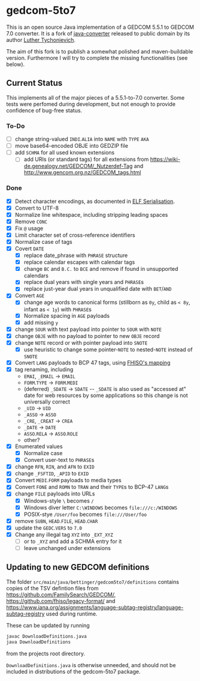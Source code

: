 # gedcom-5to7
This is an open source Java implementation of a GEDCOM 5.5.1 to GEDCOM 7.0 converter. It is a fork of [java-converter](https://github.com/gedcom7code/java-converter) released to public domain by its author [Luther Tychonievich](https://github.com/tychonievich).

The aim of this fork is to publish a somewhat polished and maven-buildable version. Furthermore I will try to complete the missing functionalities (see below).

## Current Status
This implements all of the major pieces of a 5.5.1-to-7.0 converter. Some tests were perfomed during development, but not enough to provide confidence of bug-free status.

### To-Do
- [ ] change string-valued `INDI`.`ALIA` into `NAME` with `TYPE` `AKA`
- [ ] move base64-encoded OBJE into GEDZIP file
- [ ] add `SCHMA` for all used known extensions
    - [ ] add URIs (or standard tags) for all extensions from <https://wiki-de.genealogy.net/GEDCOM/_Nutzerdef-Tag> and <http://www.gencom.org.nz/GEDCOM_tags.html>

### Done
- [x] Detect character encodings, as documented in [ELF Serialisation](https://fhiso.org/TR/elf-serialisation).
- [x] Convert to UTF-8
- [x] Normalize line whitespace, including stripping leading spaces
- [x] Remove `CONC`
- [x] Fix `@` usage
- [x] Limit character set of cross-reference identifiers
- [x] Normalize case of tags
- [x] Covert `DATE`
    - [x] replace date_phrase with `PHRASE` structure
    - [x] replace calendar escapes with calendar tags
    - [x] change `BC` and `B.C.` to `BCE` and remove if found in unsupported calendars
    - [x] replace dual years with single years and `PHRASE`s
    - [x] replace just-year dual years in unqualified date with `BET`/`AND`
- [x] Convert `AGE`
    - [x] change age words to canonical forms (stillborn as `0y`, child as `< 8y`, infant as `< 1y`) with `PHRASE`s
    - [x] Normalize spacing in `AGE` payloads
    - [x] add missing `y`
- [x] change `SOUR` with text payload into pointer to `SOUR` with `NOTE`
- [x] change `OBJE` with no payload to pointer to new `OBJE` record
- [x] change `NOTE` record or with pointer payload into `SNOTE`
    - [x] use heuristic to change some pointer-`NOTE` to nested-`NOTE` instead of `SNOTE`
- [x] Convert `LANG` payloads to BCP 47 tags, using [FHISO's mapping](https://github.com/fhiso/legacy-format/blob/master/languages.tsv)
- [x] tag renaming, including
    - `EMAI`, `_EMAIL` → `EMAIL`
    - `FORM`.`TYPE` → `FORM`.`MEDI`
    - (deferred) `_SDATE` → `SDATE` -- `_SDATE` is also used as "accessed at" date for web resources by some applications so this change is not universally correct
    - `_UID` → `UID`
    - `_ASSO` → `ASSO`
    - `_CRE`, `_CREAT` → `CREA`
    - `_DATE` → `DATE`
    - `ASSO`.`RELA` → `ASSO`.`ROLE`
    - other?
- [x] Enumerated values
    - [x] Normalize case
    - [x] Convert user-text to `PHRASE`s
- [x] change `RFN`, `RIN`, and `AFN` to `EXID`
- [x] change `_FSFTID`, `_APID` to `EXID`
- [x] Convert `MEDI`.`FORM` payloads to media types
- [x] Convert `FONE` and `ROMN` to `TRAN` and their `TYPE`s to BCP-47 `LANG`s
- [x] change `FILE` payloads into URLs
    - [x] Windows-style `\` becomes `/`
    - [x] Windows diver letter `C:\WINDOWS` becomes `file:///c:/WINDOWS`
    - [x] POSIX-stye `/User/foo` becomes `file:///User/foo`
- [x] remove `SUBN`, `HEAD`.`FILE`, `HEAD`.`CHAR`
- [x] update the `GEDC`.`VERS` to `7.0`
- [x] Change any illegal tag `XYZ` into `_EXT_XYZ`
    - [ ] or to `_XYZ` and add a SCHMA entry for it
    - [ ] leave unchanged under extensions

## Updating to new GEDCOM definitions
The folder `src/main/java/bettinger/gedcom5to7/definitions` contains copies of the TSV defintion files from <https://github.com/FamilySearch/GEDCOM/>, <https://github.com/fhiso/legacy-format/> and <https://www.iana.org/assignments/language-subtag-registry/language-subtag-registry> used during runtime.

These can be updated by running

```sh
javac DownloadDefinitions.java
java DownloadDefinitions
```

from the projects root directory.

`DownloadDefinitions.java` is otherwise unneeded, and should not be included in distributions of the gedcom-5to7 package.

